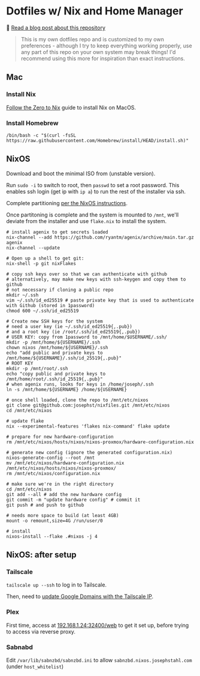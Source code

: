 # Dotfiles w/ Nix and Home Manager

🔔 [Read a blog post about this repository](https://josephstahl.com/nix-for-macos-and-a-homelab-server/)

> This is my own dotfiles repo and is customized to my own preferences - 
although I try to keep everything working properly, use any part of this repo
on your own system may break things! I'd recommend using this more for inspiration
than exact instructions. 

## Mac
### Install Nix

[Follow the Zero to Nix](https://zero-to-nix.com/start/install) guide to install Nix on MacOS.

### Install Homebrew

```
/bin/bash -c "$(curl -fsSL https://raw.githubusercontent.com/Homebrew/install/HEAD/install.sh)"
```

## NixOS

Download and boot the minimal ISO from (unstable version).

Run `sudo -i` to switch to root, then `passwd` to set a root password.
This enables ssh login (get ip with `ip a`) to run the rest of the installer via ssh.

Complete partitioning [per the NixOS instructions](https://nixos.org/manual/nixos/stable/index.html#sec-installation-manual-partitioning).

Once partitoning is complete and the system is mounted to `/mnt`,
we'll deviate from the installer and use `flake.nix` to install the system.

```shell
# install agenix to get secrets loaded
nix-channel --add https://github.com/ryantm/agenix/archive/main.tar.gz agenix
nix-channel --update

# Open up a shell to get git:
nix-shell -p git nixFlakes

# copy ssh keys over so that we can authenticate with github
# alternatively, may make new keys with ssh-keygen and copy them to github
# not necessary if cloning a public repo
mkdir ~/.ssh
vim ~/.ssh/id_ed25519 # paste private key that is used to authenticate with Github (stored in 1password)
chmod 600 ~/.ssh/id_ed25519

# Create new SSH keys for the system
# need a user key (ie ~/.ssh/id_ed25519{,.pub})
# and a root key (ie /root/.ssh/id_ed25519{,.pub})
# USER KEY: copy from 1password to /mnt/home/$USERNAME/.ssh/
mkdir -p /mnt/home/${USERNAME}/.ssh
chown nixos /mnt/home/${USERNAME}/.ssh
echo "add public and private keys to /mnt/home/${USERNAME}/.ssh/id_25519{,.pub}"
# ROOT KEY
mkdir -p /mnt/root/.ssh
echo "copy public and private keys to /mnt/home/root/.ssh/id_25519{,.pub}"
# when agenix runs, looks for keys in /home/joseph/.ssh
ln -s /mnt/home/${USERNAME} /home/${USERNAME}

# once shell loaded, clone the repo to /mnt/etc/nixos
git clone git@github.com:josephst/nixfiles.git /mnt/etc/nixos
cd /mnt/etc/nixos

# update flake
nix --experimental-features 'flakes nix-command' flake update

# prepare for new hardware-configuration
rm /mnt/etc/nixos/hosts/nixos/nixos-proxmox/hardware-configuration.nix

# generate new config (ignore the generated configuration.nix)
nixos-generate-config --root /mnt
mv /mnt/etc/nixos/hardware-configuration.nix /mnt/etc/nixos/hosts/nixos/nixos-proxmox/
rm /mnt/etc/nixos/configuration.nix

# make sure we're in the right directory
cd /mnt/etc/nixos
git add --all # add the new hardware config
git commit -m "update hardware config" # commit it
git push # and push to github

# needs more space to build (at least 4GB)
mount -o remount,size=4G /run/user/0

# install
nixos-install --flake .#nixos -j 4
```

## NixOS: after setup

### Tailscale
`tailscale up --ssh` to log in to Tailscale.

Then, need to [update Google Domains with the Tailscale IP](https://domains.google.com).

### Plex
First time, access at [192.168.1.24:32400/web](192.168.1.24:32400/web) to get it set up, 
before trying to access via reverse proxy.

### Sabnabd
Edit `/var/lib/sabnzbd/sabnzbd.ini` to allow `sabnzbd.nixos.josephstahl.com` (under `host_whitelist`)
